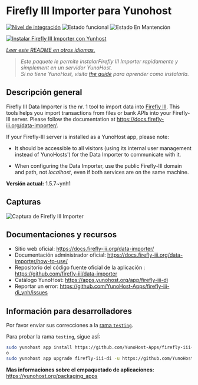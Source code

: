 <!--
Este archivo README esta generado automaticamente<https://github.com/YunoHost/apps/tree/master/tools/readme_generator>
No se debe editar a mano.
-->

# Firefly III Importer para Yunohost

[![Nivel de integración](https://apps.yunohost.org/badge/integration/firefly-iii-di)](https://ci-apps.yunohost.org/ci/apps/firefly-iii-di/)
![Estado funcional](https://apps.yunohost.org/badge/state/firefly-iii-di)
![Estado En Mantención](https://apps.yunohost.org/badge/maintained/firefly-iii-di)

[![Instalar Firefly III Importer con Yunhost](https://install-app.yunohost.org/install-with-yunohost.svg)](https://install-app.yunohost.org/?app=firefly-iii-di)

*[Leer este README en otros idiomas.](./ALL_README.md)*

> *Este paquete le permite instalarFirefly III Importer rapidamente y simplement en un servidor YunoHost.*  
> *Si no tiene YunoHost, visita [the guide](https://yunohost.org/install) para aprender como instalarla.*

## Descripción general

Firefly III Data Importer is the nr. 1 tool to import data into [Firefly III](https://www.firefly-iii.org/). This tools helps you import transactions from files or bank APIs into your
Firefly-III server. Please follow the documentation at https://docs.firefly-iii.org/data-importer/.

If your Firefly-III server is installed as a YunoHost app, please note:

- It should be accessible to all visitors (using its internal user management instead of YunoHosts') for the Data Importer to communicate with it.

- When configuring the Data Importer, use the public Firefly-III domain and path, not *localhost*, even if both services are on the same machine.


**Versión actual:** 1.5.7~ynh1

## Capturas

![Captura de Firefly III Importer](./doc/screenshots/firefly-iii-di-start-screen.png)

## Documentaciones y recursos

- Sitio web oficial: <https://docs.firefly-iii.org/data-importer/>
- Documentación administrador oficial: <https://docs.firefly-iii.org/data-importer/how-to-use/>
- Repositorio del código fuente oficial de la aplicación : <https://github.com/firefly-iii/data-importer>
- Catálogo YunoHost: <https://apps.yunohost.org/app/firefly-iii-di>
- Reportar un error: <https://github.com/YunoHost-Apps/firefly-iii-di_ynh/issues>

## Información para desarrolladores

Por favor enviar sus correcciones a la [rama `testing`](https://github.com/YunoHost-Apps/firefly-iii-di_ynh/tree/testing).

Para probar la rama `testing`, sigue asÍ:

```bash
sudo yunohost app install https://github.com/YunoHost-Apps/firefly-iii-di_ynh/tree/testing --debug
o
sudo yunohost app upgrade firefly-iii-di -u https://github.com/YunoHost-Apps/firefly-iii-di_ynh/tree/testing --debug
```

**Mas informaciones sobre el empaquetado de aplicaciones:** <https://yunohost.org/packaging_apps>

